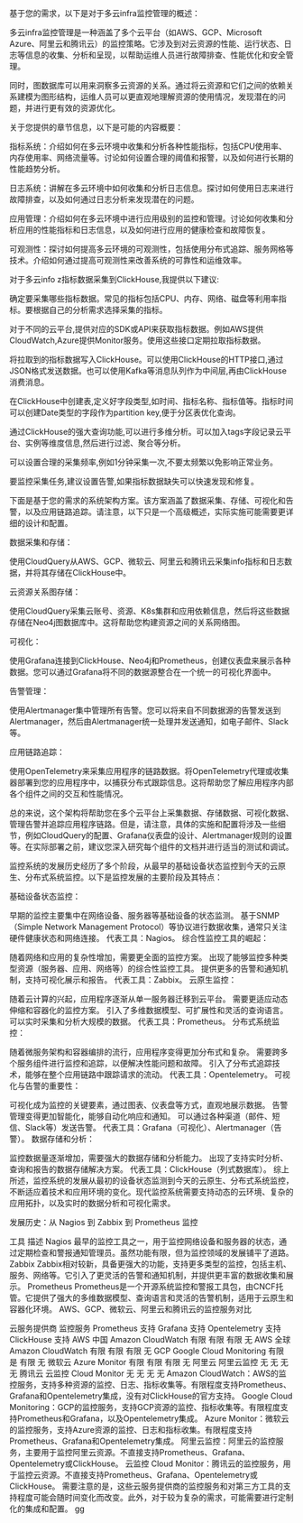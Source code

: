 基于您的需求，以下是对于多云infra监控管理的概述：

多云infra监控管理是一种涵盖了多个云平台（如AWS、GCP、Microsoft Azure、阿里云和腾讯云）的监控策略。它涉及到对云资源的性能、运行状态、日志等信息的收集、分析和呈现，以帮助运维人员进行故障排查、性能优化和安全管理。

同时，图数据库可以用来洞察多云资源的关系。通过将云资源和它们之间的依赖关系建模为图形结构，运维人员可以更直观地理解资源的使用情况，发现潜在的问题，并进行更有效的资源优化。

关于您提供的章节信息，以下是可能的内容概要：

指标系统：介绍如何在多云环境中收集和分析各种性能指标，包括CPU使用率、内存使用率、网络流量等。讨论如何设置合理的阈值和报警，以及如何进行长期的性能趋势分析。

日志系统：讲解在多云环境中如何收集和分析日志信息。探讨如何使用日志来进行故障排查，以及如何通过日志分析来发现潜在的问题。

应用管理：介绍如何在多云环境中进行应用级别的监控和管理。讨论如何收集和分析应用的性能指标和日志信息，以及如何进行应用的健康检查和故障恢复。

可观测性：探讨如何提高多云环境的可观测性，包括使用分布式追踪、服务网格等技术。介绍如何通过提高可观测性来改善系统的可靠性和运维效率。


对于多云info z指标数据采集到ClickHouse,我提供以下建议:

确定要采集哪些指标数据。常见的指标包括CPU、内存、网络、磁盘等利用率指标。要根据自己的分析需求选择采集的指标。

对于不同的云平台,提供对应的SDK或API来获取指标数据。例如AWS提供CloudWatch,Azure提供Monitor服务。使用这些接口定期拉取指标数据。

将拉取到的指标数据写入ClickHouse。可以使用ClickHouse的HTTP接口,通过JSON格式发送数据。也可以使用Kafka等消息队列作为中间层,再由ClickHouse消费消息。

在ClickHouse中创建表,定义好字段类型,如时间、指标名称、指标值等。指标时间可以创建Date类型的字段作为partition key,便于分区表优化查询。

通过ClickHouse的强大查询功能,可以进行多维分析。可以加入tags字段记录云平台、实例等维度信息,然后进行过滤、聚合等分析。

可以设置合理的采集频率,例如1分钟采集一次,不要太频繁以免影响正常业务。

要监控采集任务,建议设置告警,如果指标数据缺失可以快速发现和修复。



下面是基于您的需求的系统架构方案。该方案涵盖了数据采集、存储、可视化和告警，以及应用链路追踪。请注意，以下只是一个高级概述，实际实施可能需要更详细的设计和配置。

数据采集和存储：

使用CloudQuery从AWS、GCP、微软云、阿里云和腾讯云采集info指标和日志数据，并将其存储在ClickHouse中。

云资源关系图存储：

使用CloudQuery采集云账号、资源、K8s集群和应用依赖信息，然后将这些数据存储在Neo4j图数据库中。这将帮助您构建资源之间的关系网络图。

可视化：

使用Grafana连接到ClickHouse、Neo4j和Prometheus，创建仪表盘来展示各种数据。您可以通过Grafana将不同的数据源整合在一个统一的可视化界面中。

告警管理：

使用Alertmanager集中管理所有告警。您可以将来自不同数据源的告警发送到Alertmanager，然后由Alertmanager统一处理并发送通知，如电子邮件、Slack等。

应用链路追踪：

使用OpenTelemetry来采集应用程序的链路数据。将OpenTelemetry代理或收集器部署到您的应用程序中，以捕获分布式跟踪信息。这将帮助您了解应用程序内部各个组件之间的交互和性能情况。

总的来说，这个架构将帮助您在多个云平台上采集数据、存储数据、可视化数据、管理告警并追踪应用程序链路。但是，请注意，具体的实施和配置将涉及一些细节，例如CloudQuery的配置、Grafana仪表盘的设计、Alertmanager规则的设置等。在实际部署之前，建议您深入研究每个组件的文档并进行适当的测试和调试。

监控系统的发展历史经历了多个阶段，从最早的基础设备状态监控到今天的云原生、分布式系统监控。以下是监控发展的主要阶段及其特点：

基础设备状态监控：

早期的监控主要集中在网络设备、服务器等基础设备的状态监测。
基于SNMP（Simple Network Management Protocol）等协议进行数据收集，通常只关注硬件健康状态和网络连接。
代表工具：Nagios。
综合性监控工具的崛起：

随着网络和应用的复杂性增加，需要更全面的监控方案。
出现了能够监控多种类型资源（服务器、应用、网络等）的综合性监控工具。
提供更多的告警和通知机制，支持可视化展示和报告。
代表工具：Zabbix。
云原生监控：

随着云计算的兴起，应用程序逐渐从单一服务器迁移到云平台。
需要更适应动态伸缩和容器化的监控方案。
引入了多维数据模型、可扩展性和灵活的查询语言。
可以实时采集和分析大规模的数据。
代表工具：Prometheus。
分布式系统监控：

随着微服务架构和容器编排的流行，应用程序变得更加分布式和复杂。
需要跨多个服务组件进行监控和追踪，以便解决性能问题和故障。
引入了分布式追踪技术，能够在整个应用链路中跟踪请求的流动。
代表工具：Opentelemetry。
可视化与告警的重要性：

可视化成为监控的关键要素，通过图表、仪表盘等方式，直观地展示数据。
告警管理变得更加智能化，能够自动化响应和通知。
可以通过各种渠道（邮件、短信、Slack等）发送告警。
代表工具：Grafana（可视化）、Alertmanager（告警）。
数据存储和分析：

监控数据量逐渐增加，需要强大的数据存储和分析能力。
出现了支持实时分析、查询和报告的数据存储解决方案。
代表工具：ClickHouse（列式数据库）。
综上所述，监控系统的发展从最初的设备状态监测到今天的云原生、分布式系统监控，不断适应着技术和应用环境的变化。现代监控系统需要支持动态的云环境、复杂的应用拓扑，以及实时的数据分析和可视化需求。



发展历史：从 Nagios 到 Zabbix 到 Prometheus 监控

工具	描述
Nagios	最早的监控工具之一，用于监控网络设备和服务器的状态，通过定期检查和警报通知管理员。虽然功能有限，但为监控领域的发展铺平了道路。
Zabbix	Zabbix相对较新，具备更强大的功能，支持更多类型的监控，包括主机、服务、网络等。它引入了更灵活的告警和通知机制，并提供更丰富的数据收集和展示。
Prometheus	Prometheus是一个开源系统监控和警报工具包，由CNCF托管。它提供了强大的多维数据模型、查询语言和灵活的告警机制，适用于云原生和容器化环境。
AWS、GCP、微软云、阿里云和腾讯云的监控服务对比

云服务提供商	监控服务	Prometheus 支持	Grafana 支持	Opentelemetry 支持	ClickHouse 支持
AWS 中国	Amazon CloudWatch	有限	有限	有限	无
AWS 全球	Amazon CloudWatch	有限	有限	有限	无
GCP	Google Cloud Monitoring	有限	是	有限	无
微软云	Azure Monitor	有限	有限	有限	无
阿里云	阿里云监控	无	无	无	无
腾讯云	云监控 Cloud Monitor	无	无	无	无
Amazon CloudWatch：AWS的监控服务，支持多种资源的监控、日志、指标收集等。有限程度支持Prometheus、Grafana和Opentelemetry集成，没有对ClickHouse的官方支持。
Google Cloud Monitoring：GCP的监控服务，支持GCP资源的监控、指标收集等。有限程度支持Prometheus和Grafana，以及Opentelemetry集成。
Azure Monitor：微软云的监控服务，支持Azure资源的监控、日志和指标收集。有限程度支持Prometheus、Grafana和Opentelemetry集成。
阿里云监控：阿里云的监控服务，主要用于监控阿里云资源。不直接支持Prometheus、Grafana、Opentelemetry或ClickHouse。
云监控 Cloud Monitor：腾讯云的监控服务，用于监控云资源。不直接支持Prometheus、Grafana、Opentelemetry或ClickHouse。
需要注意的是，这些云服务提供商的监控服务和对第三方工具的支持程度可能会随时间变化而改变。此外，对于较为复杂的需求，可能需要进行定制化的集成和配置。
gg
